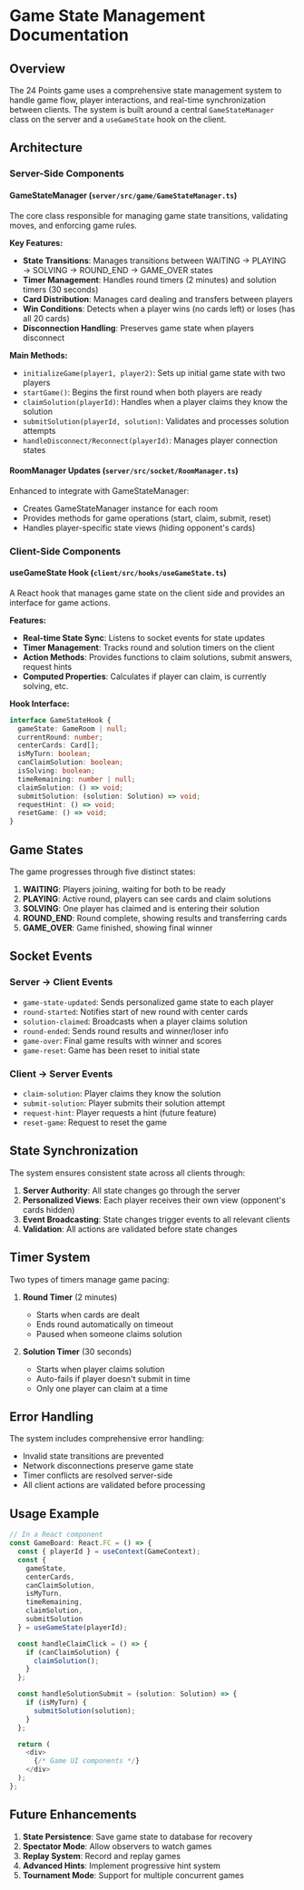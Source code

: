 # Game State Management Documentation

## Overview

The 24 Points game uses a comprehensive state management system to handle game flow, player interactions, and real-time synchronization between clients. The system is built around a central `GameStateManager` class on the server and a `useGameState` hook on the client.

## Architecture

### Server-Side Components

#### GameStateManager (`server/src/game/GameStateManager.ts`)

The core class responsible for managing game state transitions, validating moves, and enforcing game rules.

**Key Features:**
- **State Transitions**: Manages transitions between WAITING → PLAYING → SOLVING → ROUND_END → GAME_OVER states
- **Timer Management**: Handles round timers (2 minutes) and solution timers (30 seconds)
- **Card Distribution**: Manages card dealing and transfers between players
- **Win Conditions**: Detects when a player wins (no cards left) or loses (has all 20 cards)
- **Disconnection Handling**: Preserves game state when players disconnect

**Main Methods:**
- `initializeGame(player1, player2)`: Sets up initial game state with two players
- `startGame()`: Begins the first round when both players are ready
- `claimSolution(playerId)`: Handles when a player claims they know the solution
- `submitSolution(playerId, solution)`: Validates and processes solution attempts
- `handleDisconnect/Reconnect(playerId)`: Manages player connection states

#### RoomManager Updates (`server/src/socket/RoomManager.ts`)

Enhanced to integrate with GameStateManager:
- Creates GameStateManager instance for each room
- Provides methods for game operations (start, claim, submit, reset)
- Handles player-specific state views (hiding opponent's cards)

### Client-Side Components

#### useGameState Hook (`client/src/hooks/useGameState.ts`)

A React hook that manages game state on the client side and provides an interface for game actions.

**Features:**
- **Real-time State Sync**: Listens to socket events for state updates
- **Timer Management**: Tracks round and solution timers on the client
- **Action Methods**: Provides functions to claim solutions, submit answers, request hints
- **Computed Properties**: Calculates if player can claim, is currently solving, etc.

**Hook Interface:**
```typescript
interface GameStateHook {
  gameState: GameRoom | null;
  currentRound: number;
  centerCards: Card[];
  isMyTurn: boolean;
  canClaimSolution: boolean;
  isSolving: boolean;
  timeRemaining: number | null;
  claimSolution: () => void;
  submitSolution: (solution: Solution) => void;
  requestHint: () => void;
  resetGame: () => void;
}
```

## Game States

The game progresses through five distinct states:

1. **WAITING**: Players joining, waiting for both to be ready
2. **PLAYING**: Active round, players can see cards and claim solutions
3. **SOLVING**: One player has claimed and is entering their solution
4. **ROUND_END**: Round complete, showing results and transferring cards
5. **GAME_OVER**: Game finished, showing final winner

## Socket Events

### Server → Client Events

- `game-state-updated`: Sends personalized game state to each player
- `round-started`: Notifies start of new round with center cards
- `solution-claimed`: Broadcasts when a player claims solution
- `round-ended`: Sends round results and winner/loser info
- `game-over`: Final game results with winner and scores
- `game-reset`: Game has been reset to initial state

### Client → Server Events

- `claim-solution`: Player claims they know the solution
- `submit-solution`: Player submits their solution attempt
- `request-hint`: Player requests a hint (future feature)
- `reset-game`: Request to reset the game

## State Synchronization

The system ensures consistent state across all clients through:

1. **Server Authority**: All state changes go through the server
2. **Personalized Views**: Each player receives their own view (opponent's cards hidden)
3. **Event Broadcasting**: State changes trigger events to all relevant clients
4. **Validation**: All actions are validated before state changes

## Timer System

Two types of timers manage game pacing:

1. **Round Timer** (2 minutes)
   - Starts when cards are dealt
   - Ends round automatically on timeout
   - Paused when someone claims solution

2. **Solution Timer** (30 seconds)
   - Starts when player claims solution
   - Auto-fails if player doesn't submit in time
   - Only one player can claim at a time

## Error Handling

The system includes comprehensive error handling:

- Invalid state transitions are prevented
- Network disconnections preserve game state
- Timer conflicts are resolved server-side
- All client actions are validated before processing

## Usage Example

```typescript
// In a React component
const GameBoard: React.FC = () => {
  const { playerId } = useContext(GameContext);
  const {
    gameState,
    centerCards,
    canClaimSolution,
    isMyTurn,
    timeRemaining,
    claimSolution,
    submitSolution
  } = useGameState(playerId);

  const handleClaimClick = () => {
    if (canClaimSolution) {
      claimSolution();
    }
  };

  const handleSolutionSubmit = (solution: Solution) => {
    if (isMyTurn) {
      submitSolution(solution);
    }
  };

  return (
    <div>
      {/* Game UI components */}
    </div>
  );
};
```

## Future Enhancements

1. **State Persistence**: Save game state to database for recovery
2. **Spectator Mode**: Allow observers to watch games
3. **Replay System**: Record and replay games
4. **Advanced Hints**: Implement progressive hint system
5. **Tournament Mode**: Support for multiple concurrent games